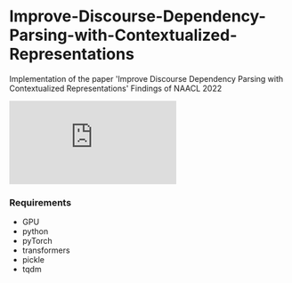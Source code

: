 # Improve-Discourse-Dependency-Parsing-with-Contextualized-Representations
Implementation of the paper 'Improve Discourse Dependency Parsing with Contextualized Representations'
Findings of NAACL 2022

![Model Overview](https://github.com/YifeiZhou02/Improve-Discourse-Dependency-Parsing-with-Contextualized-Representations/files/8577595/DDP.model.overview.pdf)

### Requirements
* GPU
* python
* pyTorch
* transformers
* pickle
* tqdm
